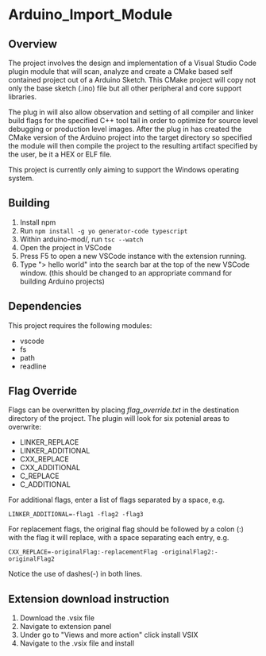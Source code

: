 # Arduino_Import_Module

## Overview
The project involves the design and implementation of a Visual Studio Code plugin module that will scan, analyze and create a CMake based self contained project out of a Arduino Sketch. This CMake project will copy not only the base sketch (.ino) file but all other peripheral and core support libraries. 

The plug in will also allow observation and setting of all compiler and linker build flags for the specified C++ tool tail in order to optimize for source level debugging or production level images. After the plug in has created the CMake version of the Arduino project into the target directory so specified the module will then compile the project to the resulting artifact specified by the user, be it a HEX or ELF file.

This project is currently only aiming to support the Windows operating system.


## Building
1. Install npm
2. Run `npm install -g yo generator-code typescript`
3. Within arduino-mod/, run `tsc --watch`
4. Open the project in VSCode
5. Press F5 to open a new VSCode instance with the extension running.
6. Type "> hello world" into the search bar at the top of the new VSCode window. (this should be changed to an appropriate command for building Arduino projects)

## Dependencies

This project requires the following modules:

+ vscode
+ fs
+ path
+ readline

## Flag Override
Flags can be overwritten by placing *flag_override.txt* in the destination directory of the project. The plugin will look for six potenial areas to overwrite:
+ LINKER_REPLACE
+ LINKER_ADDITIONAL
+ CXX_REPLACE
+ CXX_ADDITIONAL
+ C_REPLACE
+ C_ADDITIONAL

For additional flags, enter a list of flags separated by a space, e.g.
```
LINKER_ADDITIONAL=-flag1 -flag2 -flag3
```

For replacement flags, the original flag should be followed by a colon (:) with the flag it will replace, with a space separating each entry, e.g.
```
CXX_REPLACE=-originalFlag:-replacementFlag -originalFlag2:-originalFlag2
```

Notice the use of dashes(-) in both lines.

## Extension download instruction 
1. Download the .vsix file
2. Navigate to extension panel 
3. Under go to "Views and more action" click install VSIX
4. Navigate to the .vsix file and install




